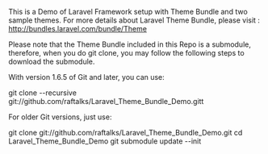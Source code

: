 This is a Demo of Laravel Framework setup with Theme Bundle and two sample themes. 
For more details about Laravel Theme Bundle, please visit :
http://bundles.laravel.com/bundle/Theme


Please note that the Theme Bundle included in this Repo is a submodule, therefore, when you do git clone,
you may follow the following steps to download the submodule.

With version 1.6.5 of Git and later, you can use:

git clone --recursive git://github.com/raftalks/Laravel_Theme_Bundle_Demo.gitt


For older Git versions, just use:

git clone git://github.com/raftalks/Laravel_Theme_Bundle_Demo.git
cd Laravel_Theme_Bundle_Demo
git submodule update --init